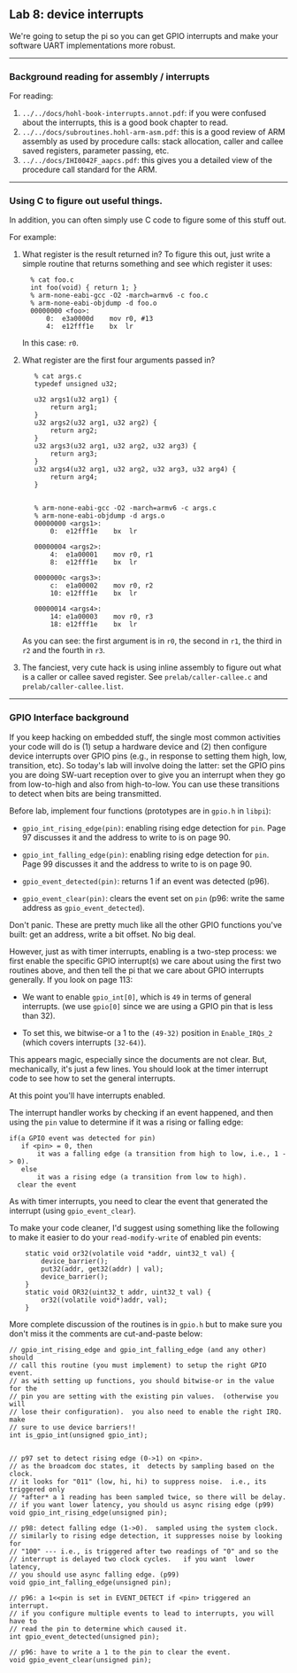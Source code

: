 ## Lab 8: device interrupts

We're going to setup the pi so you can get GPIO interrupts and make your
software UART implementations more robust.

----------------------------------------------------------------------
### Background reading for assembly / interrupts

For reading:
  1. `../../docs/hohl-book-interrupts.annot.pdf`: if you were confused
     about the interrupts, this is a good book chapter to read.
  2. `../../docs/subroutines.hohl-arm-asm.pdf`: this is a good review
     of ARM assembly as used by procedure calls: stack allocation, 
     caller and callee saved registers, parameter passing, etc.
  3. `../../docs/IHI0042F_aapcs.pdf`: this gives you a detailed view
     of the procedure call standard for the ARM.  

----------------------------------------------------------------------
### Using C to figure out useful things.

In addition, you can often simply use C code to figure some of this
stuff out.

For example: 

  1.  What register is the result returned in?   To figure this out,
      just write a simple routine that returns something and see which
      register it uses:

            % cat foo.c
            int foo(void) { return 1; }
            % arm-none-eabi-gcc -O2 -march=armv6 -c foo.c
            % arm-none-eabi-objdump -d foo.o
            00000000 <foo>:
                0:	e3a0000d 	mov	r0, #13
                4:	e12fff1e 	bx	lr

      In this case: `r0`.

  2. What register are the first four arguments passed in?

            % cat args.c
            typedef unsigned u32;
            
            u32 args1(u32 arg1) {
                return arg1;
            }
            u32 args2(u32 arg1, u32 arg2) {
                return arg2;
            }
            u32 args3(u32 arg1, u32 arg2, u32 arg3) {
                return arg3;
            }
            u32 args4(u32 arg1, u32 arg2, u32 arg3, u32 arg4) {
                return arg4;
            }


            % arm-none-eabi-gcc -O2 -march=armv6 -c args.c
            % arm-none-eabi-objdump -d args.o
            00000000 <args1>:
                0:	e12fff1e 	bx	lr
            
            00000004 <args2>:
                4:	e1a00001 	mov	r0, r1
                8:	e12fff1e 	bx	lr
            
            0000000c <args3>:
                c:	e1a00002 	mov	r0, r2
                10:	e12fff1e 	bx	lr
            
            00000014 <args4>:
                14:	e1a00003 	mov	r0, r3
                18:	e12fff1e 	bx	lr


     As you can see: the first argument is in `r0`, the second in `r1`,
     the third in `r2` and the fourth in `r3`.

  3. The fanciest, very cute hack is using inline assembly to figure
     out what is a caller or callee saved register.  See
     `prelab/caller-callee.c` and `prelab/caller-callee.list`.

----------------------------------------------------------------------
### GPIO Interface background

If you keep hacking on embedded stuff, the single most common activities
your code will do is (1) setup a hardware device and (2) then configure
device interrupts over GPIO pins (e.g., in response to setting them high,
low, transition, etc).  So today's lab will involve doing the latter:
set the GPIO pins you are doing SW-uart reception over to give you an 
interrupt when they go from low-to-high and also from high-to-low.  You
can use these transitions to detect when bits are being transmitted.

Before lab, implement four functions (prototypes are in `gpio.h` in `libpi`):

  - `gpio_int_rising_edge(pin)`: enabling rising edge detection for `pin`.  Page 97
    discusses it and the address to write to is on page 90.

  - `gpio_int_falling_edge(pin)`: enabling rising edge detection for
    `pin`.  Page 99 discusses it and the address to write to is on page 90.

  - `gpio_event_detected(pin)`: returns 1 if an event was detected (p96).

  - `gpio_event_clear(pin)`: clears the event set on `pin` (p96: write the same
    address as `gpio_event_detected`).

Don't panic.  These are pretty much like all the other GPIO functions
you've built: get an address, write a bit offset.   No big deal.  

However, just as with timer interrupts, enabling is a two-step process: we first
enable the specific GPIO interrupt(s) we care about using the first two routines
above, and then tell the pi that we care about GPIO interrupts generally.  If you 
look on page 113:
  - We want to enable `gpio_int[0]`, which is `49` in terms of general
    interrupts.  (we use `gpio[0]` since we are using a GPIO pin that
    is less than 32).

  - To set this, we bitwise-or a 1 to the `(49-32)` position in
    `Enable_IRQs_2` (which covers interrupts `[32-64)`).


This appears magic, especially since the documents are not clear.  But,
mechanically, it's just a few lines.   You should look at the timer
interrupt code to see how to set the general interrupts.

At this point you'll have interrupts enabled.

The interrupt handler works by checking if an event happened, and then using the 
`pin` value to determine if it was a rising or falling edge:
    
    if(a GPIO event was detected for pin) 
       if <pin> = 0, then
           it was a falling edge (a transition from high to low, i.e., 1 -> 0).  
       else 
           it was a rising edge (a transition from low to high).
      clear the event

As with timer interrupts, you need to clear the event that generated
the interrupt (using `gpio_event_clear`).

To make your code cleaner, I'd suggest using something like the following to
make it easier to do your `read-modify-write` of enabled pin events:

        static void or32(volatile void *addr, uint32_t val) {
            device_barrier();
            put32(addr, get32(addr) | val);
            device_barrier();
        }
        static void OR32(uint32_t addr, uint32_t val) {
            or32((volatile void*)addr, val);
        }

More complete discussion of the routines is in `gpio.h` but to make sure you
don't miss it the comments are cut-and-paste below:

    // gpio_int_rising_edge and gpio_int_falling_edge (and any other) should
    // call this routine (you must implement) to setup the right GPIO event.
    // as with setting up functions, you should bitwise-or in the value for the 
    // pin you are setting with the existing pin values.  (otherwise you will
    // lose their configuration).  you also need to enable the right IRQ.   make
    // sure to use device barriers!!
    int is_gpio_int(unsigned gpio_int);
    

    // p97 set to detect rising edge (0->1) on <pin>.
    // as the broadcom doc states, it  detects by sampling based on the clock.
    // it looks for "011" (low, hi, hi) to suppress noise.  i.e., its triggered only
    // *after* a 1 reading has been sampled twice, so there will be delay.
    // if you want lower latency, you should us async rising edge (p99)
    void gpio_int_rising_edge(unsigned pin);
    
    // p98: detect falling edge (1->0).  sampled using the system clock.  
    // similarly to rising edge detection, it suppresses noise by looking for
    // "100" --- i.e., is triggered after two readings of "0" and so the 
    // interrupt is delayed two clock cycles.   if you want  lower latency,
    // you should use async falling edge. (p99)
    void gpio_int_falling_edge(unsigned pin);
    
    // p96: a 1<<pin is set in EVENT_DETECT if <pin> triggered an interrupt.
    // if you configure multiple events to lead to interrupts, you will have to 
    // read the pin to determine which caused it.
    int gpio_event_detected(unsigned pin);
    
    // p96: have to write a 1 to the pin to clear the event.
    void gpio_event_clear(unsigned pin);

